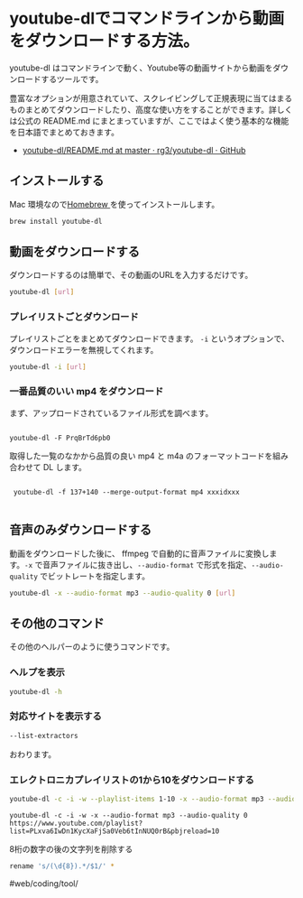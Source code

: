 # youtube-dlでコマンドラインから動画をダウンロードする方法。

youtube-dl はコマンドラインで動く、Youtube等の動画サイトから動画をダウンロードするツールです。

豊富なオプションが用意されていて、スクレイビングして正規表現に当てはまるものまとめてダウンロードしたり、高度な使い方をすることができます。詳しくは公式の README.md にまとまっていますが、ここではよく使う基本的な機能を日本語でまとめておきます。

* [youtube-dl/README.md at master · rg3/youtube-dl · GitHub](https://github.com/rg3/youtube-dl/blob/master/README.md)


## インストールする
Mac 環境なので[Homebrew ](https://brew.sh/index_ja.html)を使ってインストールします。

```bash
brew install youtube-dl
```


## 動画をダウンロードする
ダウンロードするのは簡単で、その動画のURLを入力するだけです。

```bash
youtube-dl [url]
```


### プレイリストごとダウンロード

プレイリストごとをまとめてダウンロードできます。 `-i` というオプションで、ダウンロードエラーを無視してくれます。

```bash
youtube-dl -i [url]
```

### 一番品質のいい mp4 をダウンロード

まず、アップロードされているファイル形式を調べます。

```

youtube-dl -F PrqBrTd6pb0

```

取得した一覧のなかから品質の良い mp4 と m4a のフォーマットコードを組み合わせて DL します。

```

 youtube-dl -f 137+140 --merge-output-format mp4 xxxidxxx
 
```

## 音声のみダウンロードする
動画をダウンロードした後に、 ffmpeg で自動的に音声ファイルに変換します。`-x` で音声ファイルに抜き出し、`--audio-format` で形式を指定、`--audio-quality` でビットレートを指定します。

```bash
youtube-dl -x --audio-format mp3 --audio-quality 0 [url]
```



## その他のコマンド
その他のヘルパーのように使うコマンドです。

### ヘルプを表示
```bash
youtube-dl -h
```


### 対応サイトを表示する 

```bash
--list-extractors
```



おわります。

### エレクトロニカプレイリストの1から10をダウンロードする

```bash
youtube-dl -c -i -w --playlist-items 1-10 -x --audio-format mp3 --audio-quality 0  https://www.youtube.com/watch?v=qkMIXF2zbn4&list=PL2A4BB4733780252E
```

```
youtube-dl -c -i -w -x --audio-format mp3 --audio-quality 0  https://www.youtube.com/playlist?list=PLxva6IwDn1KycXaFjSa0Veb6tInNUQ0rB&pbjreload=10
```


8桁の数字の後の文字列を削除する

```bash
rename 's/(\d{8}).*/$1/' *
```


#web/coding/tool/
